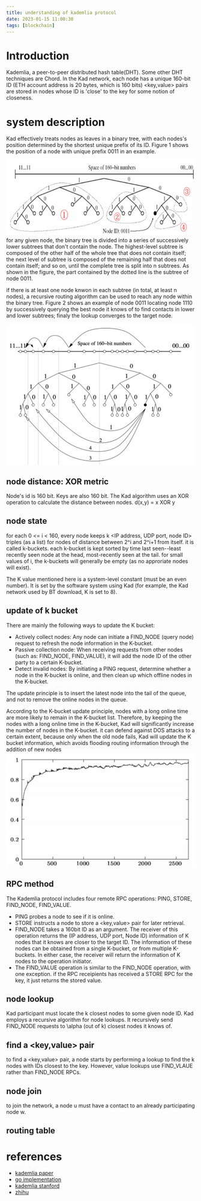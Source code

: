 ```yaml
---
title: understanding of kademlia protocol
date: 2023-01-15 11:00:30
tags: [blockchain]
---
```


# Introduction
Kademlia, a peer-to-peer distributed hash table(DHT). Some other DHT techniques are Chord. In the Kad network, each node has a unique 160-bit ID (ETH account address is 20 bytes, which is 160 bits) <key,value> pairs are stored in nodes whose ID is 'close' to the key for some notion of closeness. 

# system description
Kad effectively treats nodes as leaves in a binary tree, with each nodes's position determined by the shortest unique prefix of its ID. Figure 1 shows the position of a node with unique prefix 0011 in an example.

![Figure 1](/images/kademlia.subtree.png)
for any given node, the binary tree is divided into a series of successively lower subtrees that don't contain the node.
 The highest-level subtree is composed of the other half of the whole tree that does not contain itself; the next level of subtree is composed of the remaining half that does not contain itself; and so on, until the complete tree is split into n subtrees. As shown in the figure, the part contained by the dotted line is the subtree of node 0011.

if there is at least one node knwon in each subtree (in total, at least n nodes), a  recursive routing algorithm can be used to reach any node within the binary tree. Figure 2 shows an example of node 0011 locating node 1110 by successively querying the best node it knows of to find contacts in lower and lower subtrees; finaly the lookup converges to the target node.

![Figure 2](/images/kademlia.locating.png)

## node distance: XOR metric
Node's id is 160 bit. Keys are also 160 bit. The Kad algorithm uses an XOR operation to calculate the distance between nodes.
d(x,y) = x XOR y

## node state
for each 0 <= i < 160, every node keeps k <IP address, UDP port, node ID> triples (as a list) for nodes of distance between 2^i and 2^i+1 from itself. it is called k-buckets.
each k-bucket is kept sorted by time last seen--least recently seen node at the head, most-recently seen at the tail.
for small values of i, the k-buckets will generally be empty (as no approriate nodes will exist).

 The K value mentioned here is a system-level constant (must be an even number). It is set by the software system using Kad (for example, the Kad network used by BT download, K is set to 8). 

## update of k bucket
There are mainly the following ways to update the K bucket:

- Actively collect nodes: Any node can initiate a FIND_NODE (query node) request to refresh the node information in the K-bucket.
- Passive collection node: When receiving requests from other nodes (such as: FIND_NODE, FIND_VALUE), it will add the node ID of the other party to a certain K-bucket.
- Detect invalid nodes: By initiating a PING request, determine whether a node in the K-bucket is online, and then clean up which offline nodes in the K-bucket.

The update principle is to insert the latest node into the tail of the queue, and not to remove the online nodes in the queue.

According to the K-bucket update principle, nodes with a long online time are more likely to remain in the K-bucket list. Therefore, by keeping the nodes with a long online time in the K-bucket, Kad will significantly increase the number of nodes in the K-bucket. it can defend against DOS attacks to a certain extent, because only when the old node fails, Kad will update the K bucket information, which avoids flooding routing information through the addition of new nodes
![probability of continuous online agains onlie duration](/images/kademlia.onlineprob.png)

## RPC method
The Kademlia protocol includes four remote RPC operations: PING, STORE, FIND_NODE, FIND_VALUE.

- PING probes a node to see if it is online.
- STORE instructs a node to store a <key,value> pair for later retrieval.
- FIND_NODE takes a 160bit ID as an argument. The receiver of this operation returns the (IP address, UDP port, Node ID) information of K nodes that it knows are closer to the target ID. The information of these nodes can be obtained from a single K-bucket, or from multiple K-buckets. In either case, the receiver will return the information of K nodes to the operation initiator. 
- The FIND_VALUE operation is similar to the FIND_NODE operation, with one exception. if the RPC receipients has received a STORE RPC for the key, it just returns the stored value.

## node lookup
Kad participant must locate the k closest nodes to some given node ID. Kad employs a recursive algorithm for node lookups. It recursively send FIND_NODE requests to \alpha (out of k) closest nodes it knows of. 

## find a <key,value> pair
to find a <key,value> pair, a node starts by performing a lookup to find the k nodes with IDs closest to the key. However, value lookups use FIND_VLAUE rather than FIND_NODE RPCs.

##  node join
to join the network, a node u must have a contact to an already participating node w.

## routing table

# references
- [kademlia paper](https://pdos.csail.mit.edu/~petar/papers/maymounkov-kademlia-lncs.pdf)
- [go implementation](https://github.com/libp2p/go-libp2p-kad-dht)
- [kademlia stanford](https://codethechange.stanford.edu/guides/guide_kademlia.html)
- [zhihu](https://zhuanlan.zhihu.com/p/388994038)